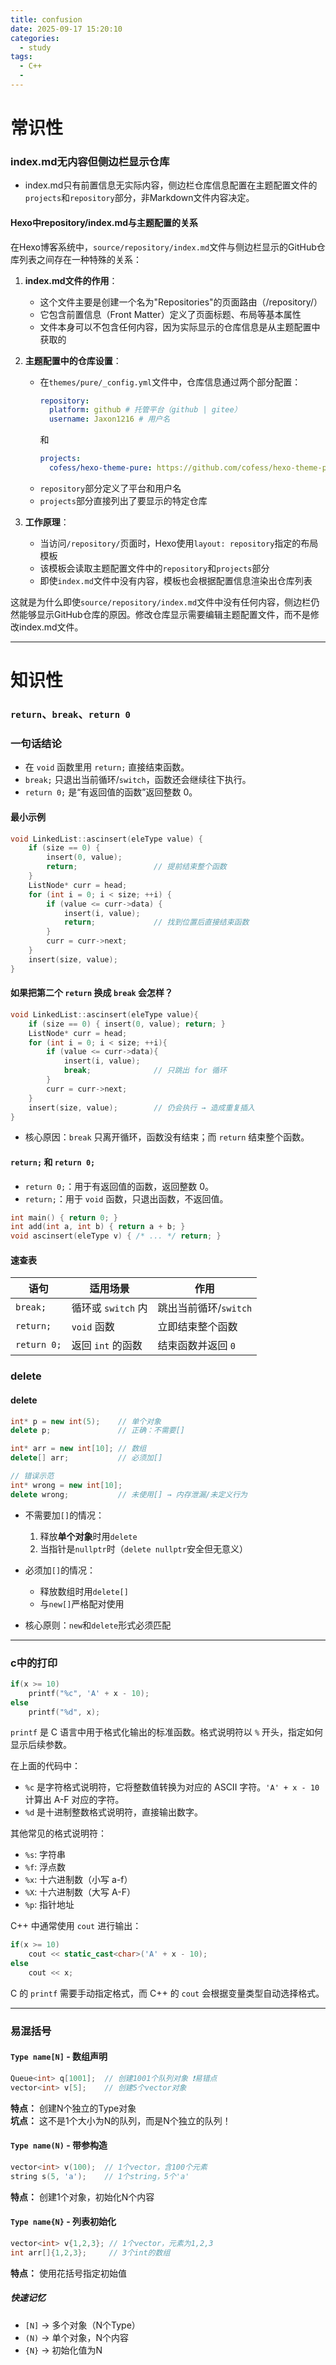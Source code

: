 ```yaml
---
title: confusion
date: 2025-09-17 15:20:10
categories:
  - study
tags:
  - C++
  - 
---
```

# 常识性
### index.md无内容但侧边栏显示仓库
- index.md只有前置信息无实际内容，侧边栏仓库信息配置在主题配置文件的`projects`和`repository`部分，非Markdown文件内容决定。

#### Hexo中repository/index.md与主题配置的关系
在Hexo博客系统中，`source/repository/index.md`文件与侧边栏显示的GitHub仓库列表之间存在一种特殊的关系：

1. **index.md文件的作用**：
   - 这个文件主要是创建一个名为"Repositories"的页面路由（/repository/）
   - 它包含前置信息（Front Matter）定义了页面标题、布局等基本属性
   - 文件本身可以不包含任何内容，因为实际显示的仓库信息是从主题配置中获取的

2. **主题配置中的仓库设置**：
   - 在`themes/pure/_config.yml`文件中，仓库信息通过两个部分配置：
     ```yaml
     repository:
       platform: github # 托管平台（github | gitee）
       username: Jaxon1216 # 用户名
     ```
     和
     ```yaml
     projects:
       cofess/hexo-theme-pure: https://github.com/cofess/hexo-theme-pure
     ```
   - `repository`部分定义了平台和用户名
   - `projects`部分直接列出了要显示的特定仓库

3. **工作原理**：
   - 当访问`/repository/`页面时，Hexo使用`layout: repository`指定的布局模板
   - 该模板会读取主题配置文件中的`repository`和`projects`部分
   - 即使`index.md`文件中没有内容，模板也会根据配置信息渲染出仓库列表

这就是为什么即使`source/repository/index.md`文件中没有任何内容，侧边栏仍然能够显示GitHub仓库的原因。修改仓库显示需要编辑主题配置文件，而不是修改index.md文件。

---

# 知识性
### `return`、`break`、`return 0` 

### 一句话结论

- 在 `void` 函数里用 `return;` 直接结束函数。
- `break;` 只退出当前循环/`switch`，函数还会继续往下执行。
- `return 0;` 是“有返回值的函数”返回整数 0。

#### 最小示例

```cpp
void LinkedList::ascinsert(eleType value) {
    if (size == 0) {
        insert(0, value);
        return;                 // 提前结束整个函数
    }
    ListNode* curr = head;
    for (int i = 0; i < size; ++i) {
        if (value <= curr->data) {
            insert(i, value);
            return;             // 找到位置后直接结束函数
        }
        curr = curr->next;
    }
    insert(size, value);
}
```

#### 如果把第二个 `return` 换成 `break` 会怎样？

```cpp
void LinkedList::ascinsert(eleType value){
    if (size == 0) { insert(0, value); return; }
    ListNode* curr = head;
    for (int i = 0; i < size; ++i){
        if (value <= curr->data){
            insert(i, value);
            break;              // 只跳出 for 循环
        }
        curr = curr->next;
    }
    insert(size, value);        // 仍会执行 → 造成重复插入
}
```

- 核心原因：`break` 只离开循环，函数没有结束；而 `return` 结束整个函数。

####  `return;` 和 `return 0;`

- `return 0;`：用于有返回值的函数，返回整数 0。
- `return;`：用于 `void` 函数，只退出函数，不返回值。

```cpp
int main() { return 0; }
int add(int a, int b) { return a + b; }
void ascinsert(eleType v) { /* ... */ return; }
```

#### 速查表

| 语句        | 适用场景           | 作用                    |
| ----------- | ------------------ | ----------------------- |
| `break;`    | 循环或 `switch` 内 | 跳出当前循环/`switch`   |
| `return;`   | `void` 函数        | 立即结束整个函数        |
| `return 0;` | 返回 `int` 的函数  | 结束函数并返回 `0`      |

### delete

#### delete

```cpp
int* p = new int(5);    // 单个对象
delete p;               // 正确：不需要[]

int* arr = new int[10]; // 数组
delete[] arr;           // 必须加[]

// 错误示范
int* wrong = new int[10];
delete wrong;           // 未使用[] → 内存泄漏/未定义行为
```

- 不需要加`[]`的情况：
  1. 释放**单个对象**时用`delete`
  2. 当指针是`nullptr`时（`delete nullptr`安全但无意义）

- 必须加`[]`的情况：
  - 释放数组时用`delete[]`
  - 与`new[]`严格配对使用

- 核心原则：`new`和`delete`形式必须匹配

---

### c中的打印
```c
if(x >= 10) 
    printf("%c", 'A' + x - 10);
else 
    printf("%d", x);
```

`printf` 是 C 语言中用于格式化输出的标准函数。格式说明符以 `%` 开头，指定如何显示后续参数。

在上面的代码中：
- `%c` 是字符格式说明符，它将整数值转换为对应的 ASCII 字符。`'A' + x - 10` 计算出 A-F 对应的字符。
- `%d` 是十进制整数格式说明符，直接输出数字。

其他常见的格式说明符：
- `%s`: 字符串
- `%f`: 浮点数
- `%x`: 十六进制数（小写 a-f）
- `%X`: 十六进制数（大写 A-F）
- `%p`: 指针地址

C++ 中通常使用 `cout` 进行输出：
```cpp
if(x >= 10) 
    cout << static_cast<char>('A' + x - 10);
else 
    cout << x;
```
C 的 `printf` 需要手动指定格式，而 C++ 的 `cout` 会根据变量类型自动选择格式。


---
### 易混括号

#### `Type name[N]` - 数组声明
```cpp
Queue<int> q[1001];  // 创建1001个队列对象 ❗易错点
vector<int> v[5];    // 创建5个vector对象
```
**特点：** 创建N个独立的Type对象  
**坑点：** 这不是1个大小为N的队列，而是N个独立的队列！
#### `Type name(N)` - 带参构造
```cpp
vector<int> v(100);  // 1个vector，含100个元素
string s(5, 'a');    // 1个string，5个'a'
```
**特点：** 创建1个对象，初始化N个内容
#### `Type name{N}` - 列表初始化
```cpp
vector<int> v{1,2,3}; // 1个vector，元素为1,2,3
int arr[]{1,2,3};     // 3个int的数组
```
**特点：** 使用花括号指定初始值
##### 快速记忆
- `[N]` → 多个对象（N个Type）
- `(N)` → 单个对象，N个内容  
- `{N}` → 初始化值为N



